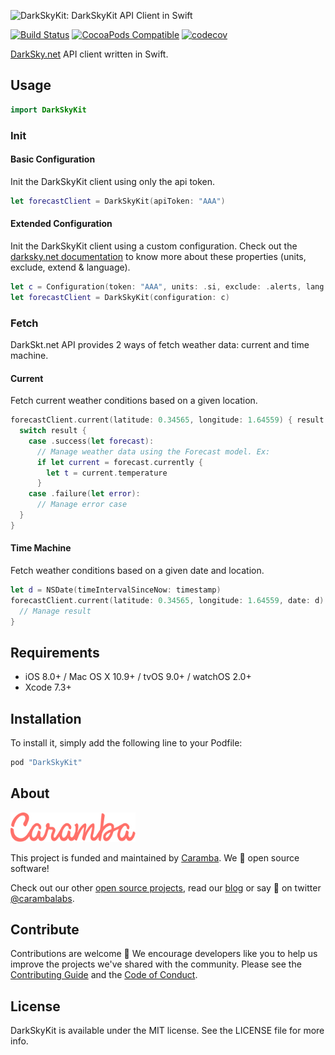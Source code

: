 ![DarkSkyKit: DarkSkyKit API Client in Swift](assets/darksky-header.png)

[![Build Status](https://travis-ci.org/carambalabs/DarkSkyKit.svg?branch=master)](https://travis-ci.org/carambalabs/DarkSkyKit)
[![CocoaPods Compatible](https://img.shields.io/cocoapods/v/DarkSkyKit.svg)](https://img.shields.io/cocoapods/v/DarkSkyKit.svg)
[![codecov](https://codecov.io/gh/carambalabs/DarkSkyKit/branch/master/graph/badge.svg)](https://codecov.io/gh/carambalabs/DarkSkyKit)

[DarkSky.net](https://darksky.net) API client written in Swift.

## Usage

```swift
import DarkSkyKit
```

### Init

#### Basic Configuration
Init the DarkSkyKit client using only the api token.
```swift
let forecastClient = DarkSkyKit(apiToken: "AAA")
```

#### Extended Configuration
Init the DarkSkyKit client using a custom configuration. Check out the [darksky.net documentation](https://darksky.net/dev/) to know more about these properties (units, exclude, extend & language).
```swift
let c = Configuration(token: "AAA", units: .si, exclude: .alerts, lang: "ES")
let forecastClient = DarkSkyKit(configuration: c)
```

### Fetch
DarkSkt.net API provides 2 ways of fetch weather data: current and time machine.

#### Current
Fetch current weather conditions based on a given location.
```swift
forecastClient.current(latitude: 0.34565, longitude: 1.64559) { result in
  switch result {
    case .success(let forecast):
      // Manage weather data using the Forecast model. Ex:
      if let current = forecast.currently {
        let t = current.temperature
      }
    case .failure(let error):
      // Manage error case
  }
}

```

#### Time Machine
Fetch weather conditions based on a given date and location.
```swift
let d = NSDate(timeIntervalSinceNow: timestamp)
forecastClient.current(latitude: 0.34565, longitude: 1.64559, date: d) { result in
  // Manage result
}

```

## Requirements

* iOS 8.0+ / Mac OS X 10.9+ / tvOS 9.0+ / watchOS 2.0+
* Xcode 7.3+

## Installation

To install it, simply add the following line to your Podfile:

```ruby
pod "DarkSkyKit"
```

## About

<img src="https://github.com/carambalabs/Foundation/blob/master/ASSETS/logo-salmon.png?raw=true" width="200" />

This project is funded and maintained by [Caramba](http://caramba.io). We 💛 open source software!

Check out our other [open source projects](https://github.com/carambalabs/), read our [blog](http://blog.caramba.io) or say :wave: on twitter [@carambalabs](http://twitter.com/carambalabs).

## Contribute

Contributions are welcome :metal: We encourage developers like you to help us improve the projects we've shared with the community. Please see the [Contributing Guide](https://github.com/carambalabs/Foundation/blob/master/CONTRIBUTING.md) and the [Code of Conduct](https://github.com/carambalabs/Foundation/blob/master/CONDUCT.md).

## License

DarkSkyKit is available under the MIT license. See the LICENSE file for more info.
